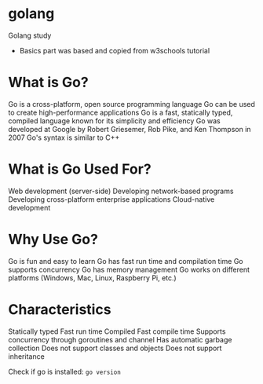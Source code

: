 # golang
Golang study

* Basics part was based and copied from w3schools tutorial

# What is Go?
Go is a cross-platform, open source programming language
Go can be used to create high-performance applications
Go is a fast, statically typed, compiled language known for its simplicity and efficiency
Go was developed at Google by Robert Griesemer, Rob Pike, and Ken Thompson in 2007
Go's syntax is similar to C++

# What is Go Used For?
Web development (server-side)
Developing network-based programs
Developing cross-platform enterprise applications
Cloud-native development

# Why Use Go?
Go is fun and easy to learn
Go has fast run time and compilation time
Go supports concurrency
Go has memory management
Go works on different platforms (Windows, Mac, Linux, Raspberry Pi, etc.)

# Characteristics
Statically typed
Fast run time
Compiled
Fast compile time
Supports concurrency through goroutines and channel
Has automatic garbage collection
Does not support classes and objects
Does not support inheritance

Check if go is installed:
`go version`
